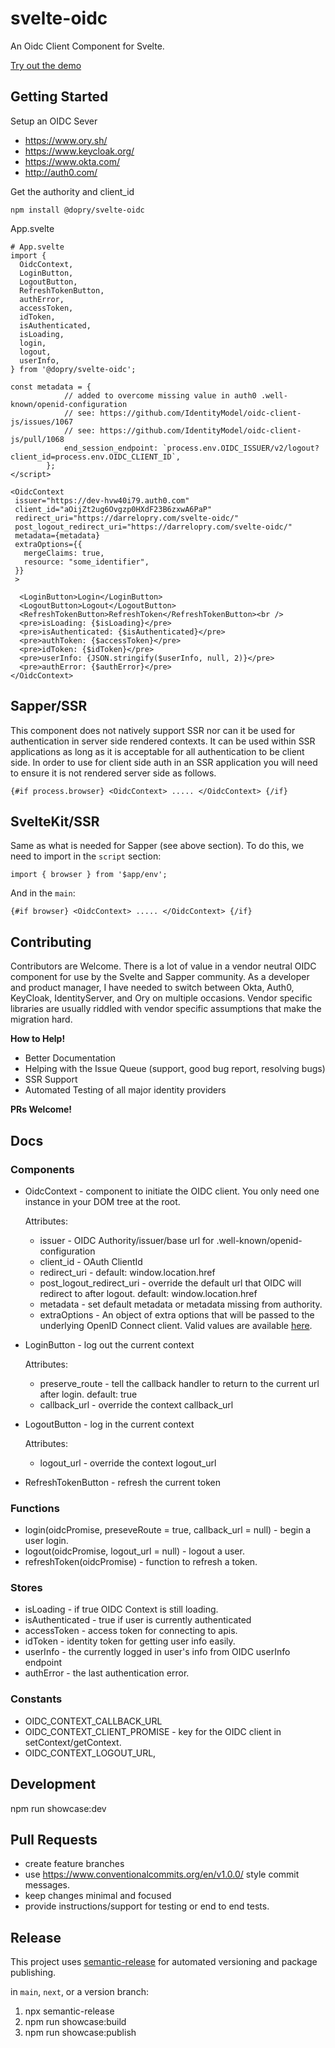 # svelte-oidc

An Oidc Client Component for Svelte.

[Try out the demo](https://darrelopry.com/svelte-oidc/)

## Getting Started

Setup an OIDC Sever

 * https://www.ory.sh/
 * https://www.keycloak.org/
 * https://www.okta.com/
 * http://auth0.com/

 Get the authority and client_id

`npm install @dopry/svelte-oidc`

App.svelte
```svelte
# App.svelte
import {
  OidcContext,
  LoginButton,
  LogoutButton,
  RefreshTokenButton,
  authError,
  accessToken,
  idToken,
  isAuthenticated,
  isLoading,
  login,
  logout,
  userInfo,
} from '@dopry/svelte-oidc';

const metadata = {
            // added to overcome missing value in auth0 .well-known/openid-configuration
            // see: https://github.com/IdentityModel/oidc-client-js/issues/1067
            // see: https://github.com/IdentityModel/oidc-client-js/pull/1068
            end_session_endpoint: `process.env.OIDC_ISSUER/v2/logout?client_id=process.env.OIDC_CLIENT_ID`,
        };
</script>

<OidcContext
 issuer="https://dev-hvw40i79.auth0.com"
 client_id="aOijZt2ug6Ovgzp0HXdF23B6zxwA6PaP"
 redirect_uri="https://darrelopry.com/svelte-oidc/"
 post_logout_redirect_uri="https://darrelopry.com/svelte-oidc/"
 metadata={metadata}
 extraOptions={{
   mergeClaims: true,
   resource: "some_identifier",
 }}
 >

  <LoginButton>Login</LoginButton>
  <LogoutButton>Logout</LogoutButton>
  <RefreshTokenButton>RefreshToken</RefreshTokenButton><br />
  <pre>isLoading: {$isLoading}</pre>
  <pre>isAuthenticated: {$isAuthenticated}</pre>
  <pre>authToken: {$accessToken}</pre>
  <pre>idToken: {$idToken}</pre>
  <pre>userInfo: {JSON.stringify($userInfo, null, 2)}</pre>
  <pre>authError: {$authError}</pre>
</OidcContext>
```

## Sapper/SSR

This component does not natively support SSR nor can it be used for authentication in server side rendered contexts. It
can be used within SSR applications as long as it is acceptable for all authentication to be client side. In order to
use for client side auth in an SSR application you will need to ensure it is not rendered server side as follows.

```
{#if process.browser} <OidcContext> ..... </OidcContext> {/if}
```

## SvelteKit/SSR
Same as what is needed for Sapper (see above section). To do this, we need to import in the `script` section:

```
import { browser } from '$app/env';
```

And in the `main`:
```
{#if browser} <OidcContext> ..... </OidcContext> {/if}
```

## Contributing

Contributors are Welcome. There is a lot of value in a vendor neutral OIDC component for use by the Svelte and Sapper
community. As a developer and product manager, I have needed to switch between Okta, Auth0, KeyCloak, IdentityServer,
and Ory on multiple occasions. Vendor specific libraries are usually riddled with vendor specific assumptions that make
the migration hard.

**How to Help!**

  * Better Documentation
  * Helping with the Issue Queue (support, good bug report, resolving bugs)
  * SSR Support
  * Automated Testing of all major identity providers

**PRs Welcome!**

## Docs

### Components

* OidcContext - component to initiate the OIDC client. You only need one instance in your DOM tree at the root.

  Attributes:
  * issuer - OIDC Authority/issuer/base url for .well-known/openid-configuration
  * client_id - OAuth ClientId
  * redirect_uri -  default: window.location.href
  * post_logout_redirect_uri - override the default url that OIDC will redirect to after logout. default: window.location.href
  * metadata - set default metadata or metadata missing from authority.
  * extraOptions - An object of extra options that will be passed to the underlying OpenID Connect client. Valid values are available [here](https://github.com/IdentityModel/oidc-client-js/wiki#other-optional-settings).

* LoginButton - log out the current context

  Attributes:
  * preserve_route - tell the callback handler to return to the current url after login. default: true
  * callback_url - override the context callback_url

* LogoutButton - log in the current context
  
  Attributes:
  * logout_url - override the context logout_url

* RefreshTokenButton - refresh the current token

### Functions

* login(oidcPromise, preseveRoute = true, callback_url = null) - begin a user login.
* logout(oidcPromise, logout_url = null) - logout a user.
* refreshToken(oidcPromise) - function to refresh a token.

### Stores

* isLoading - if true OIDC Context is still loading.
* isAuthenticated - true if user is currently authenticated
* accessToken - access token for connecting to apis.
* idToken - identity token for getting user info easily.
* userInfo - the currently logged in user's info from OIDC userInfo endpoint
* authError - the last authentication error.

### Constants

* OIDC_CONTEXT_CALLBACK_URL
* OIDC_CONTEXT_CLIENT_PROMISE - key for the OIDC client in setContext/getContext.
* OIDC_CONTEXT_LOGOUT_URL,

## Development

npm run showcase:dev

## Pull Requests

- create feature branches
- use https://www.conventionalcommits.org/en/v1.0.0/ style commit messages.
- keep changes minimal and focused
- provide instructions/support for testing or end to end tests. 

## Release

This project uses [semantic-release](https://semantic-release.gitbook.io/) for automated versioning and package publishing.

in `main`, `next`, or a version branch:

1. npx semantic-release
2. npm run showcase:build
3. npm run showcase:publish
